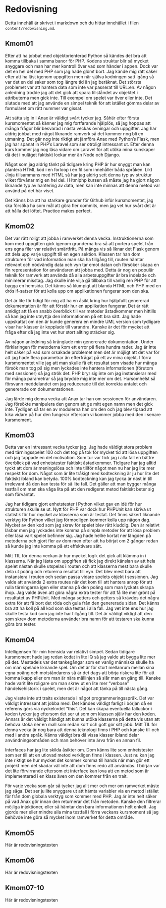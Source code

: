 ---
---
Redovisning
=========================

Detta innehåll är skrivet i markdown och du hittar innehållet i filen `content/redovisning.md`.



Kmom01
-------------------------

Efter att ha jobbat med objektorienterad Python så kändes det bra att komma tillbaka i samma banor för PHP. Kodens struktur blir så mycket snyggare och man har mer kontroll över vad som händer i appen. Dock var det en hel del med PHP som jag hade glömt bort. Jag kände mig rätt säker efter att ha läst igenom uppgiften men när själva kodningen satt igång så var det en del saker som tog längre tid än jag beräknat. Det största problemet var att hantera data som inte var passerat till URL:en. Av någon anledning trodde jag att det gick att spara tillståndet av objektet i attributerna men gick inte. Till exempel om spelet var över eller inte. Det slutade med att jag använde en simpel teknik för att istället gömma delar av formuläret om rätt nummer var gissat. 

Att sätta sig in i Anax är väldigt svårt tycker jag. Såhär efter första kursmomentet så känner jag mig fortfarande hjälplös, så jag hoppas att många frågor blir besvarad i nästa veckas övningar och uppgifter. Jag har aldrig jobbat med något liknande ramverk så det kommer nog bli en utmaning. Det går nog inte riktigt att jämföra Anax med Python’s Flask, men jag har spanat in PHP’s Laravel som ser otroligt intressant ut. Efter denna kurs kommer jag nog läsa vidare om Laravel för att utöka mina kunskaper då det i nuläget faktiskt lockar mer än Node och Django. 

Något som jag aldrig tänkt på tidigare kring PHP är hur snyggt man kan plantera HTML kod i en forloop i en fil som innehåller båda språken. Likt Jinja tillsammans med HTML så har jag aldrig sett denna typ av struktur vilket förvånar mig en hel del. I Htmlphp kursen så måste jag ha gjort någon liknande typ av hantering av data, men kan inte minnas att denna metod var använd på det här viset.  

Det känns bra att ha starkare grunder för Github inför kursmomentet, jag ska försöka ha som mål att göra fler commits, men jag vet hur svårt det är att hålla det löftet. Practice makes perfect. 



Kmom02
-------------------------

Det var rätt roligt att jobba i ramverket denna vecka. Instruktionerna som kom med uppgiften gick igenom grunderna bra så att portera spelet från ens egna filer var relativt smärtfritt. På många vis så liknar det Flask genom att dela upp varje uppgift till en egen sektion. Klassen tar han dom strukturen för vad information man ska ha tillgång till, routen hämtar relevant och nödvändig data och vyn tar emot datan och försöker skapa en fin representation för användaren att jobba med. Detta är nog en populär teknik för ramverk att använda då alla arbetsuppgifter är bra indelade och minimerar misstag. Jag skulle inte vilja gå tillbaka till vanlig ren PHP för att bygga en hemsida. Det känns så klumpigt att blanda HTML och PHP med en drös if-satser för att kolla upp om applikationen fungerar som den ska.

Det är lite för tidigt för mig att ha en åsikt kring hur hjälpfullt genererad dokumentation är för att förstår hur en applikation fungerar. Det är rätt smidigt att få en snabb överblick till var metoder åstadkommer men hittills så kan jag inte utnyttja den informationen på ett bra sätt. Jag hade uppskattat om den är kunde generera en mindre UML version som tydligare visar hur klasser är kopplade till varandra. Kanske är det för mycket att fråga efter då jag inte vet hur stort allting sträcker sig.

Av någon anledning så krånglade min genererade dokumentation. Under förklaringen för metoderna kom ett error på flera hundra rader. Jag är inte helt säker på vad som orsakade problemet men det är möjligt att det var för att jag hade flera parametrar än efterfrågat på ett av mina objekt. I förra kursmomentet ville jag att man skulle få ett resultat som visade hur många försök man tog på sig men lyckades inte hantera informationen (förutom med sessioner) så jag strök det. PHP bryr sig inte om jag instansierar med för många parametrar så jag brydde mig inte mer om det. Hursomhelst så försvann meddelandet om jag reducerade till det korrekta antalet och genererade om dokumentationen. 

Jag lärde mig denna vecka att Anax tar han om sessionen för användaren. Jag försökte manipulera den genom att ge mitt egen namn men det gick inte. Tydligen så tar en av modulerna han om den och jag blev tipsad att kika vidare på hur den fungerar eftersom vi kommer jobba med den i senare kursmoment. 




Kmom03
-------------------------

Detta var en intressant vecka tycker jag. Jag hade väldigt stora problem med tärningsspelet 100 och det tog på tok för mycket tid att lösa uppgiften och jag tappade en del motivation. Som tur var fick jag i alla fall en bättre överblick på vad enhetstester faktiskt åstadkommer. Tidigare har jag alltid tyckt att dom är meningslösa och inte tillför något men nu har jag lite mer respekt för dom. Något som är lite tråkigt med kodteckning är ju hur lite det faktiskt ibland kan betyda. 100% kodteckning kan jag tycka är näst in till irrelevant då den kan testa för så lite fall. Det gäller att man bygger många testfall om man ska våga lita på att den redigerat metod faktiskt beter sig som förväntat. 
 
Jag har tidigare gjort enhetstester i Python vilket gav en idé för hur strukturen skulle se ut. Nytt för PHP var dock hur PHPUnit kan skriva ut statistik för hur mycket av klasserna som är testat. Det finns säkert liknande verktyg för Python vilket jag förmodligen kommer kolla upp någon dag. Mycket av den kod som jag skrev för spelet blev rätt kluddig. Den är relativt läsbar men jag lyckades inte komma på simpla metoder för att lösa problem eller läsa vart spelet befinner sig. Jag hade hellre kortat ner längden på metoderna och gjort fler av dom men efter att ha börjat om 2 gånger redan så kunde jag inte komma på ett effektivare sätt. 

Mitt TIL för denna veckan är hur mycket logik det gick att klämma in i klasserna. När jag lästa om uppgiften så fick jag direkt känslan av att hela spelet nästan skulle utspelas i routen och att klasserna mest bara skulle dela ut poäng och returerna resultat till vyn. Det blev mest bara att instansiera i routen och sedan passa vidare spelets objekt i sessionen. Jag valde att använda 2 extra routes när det kom till att hantera anrop för att rulla tärningarna igen eller stanna på den poäng som man lyckats skrapa ihop. Jag valde även att göra några extra tester för att få lite mer grönt på resultatet av PHPUnit. Med många setters och getters så krävdes det några extra för att få bort det röda och gula från den genererade sidan. Det känns bra att ha koll på all kod som ska testas i alla fall. Jag vet inte ens hur jag skulle testa kod som jag inte har tillgång till. Det är väldigt viktigt att den som skrev dom metoderna använder bra namn för att testaren ska kunna göra bra tester. 



Kmom04
-------------------------

Intelligensen för min hemsida var relativt simpel. Sedan tidigare kursmoment hade jag redan kodat in lite IQ så jag valde att bygga lite mer på det. Mestadels var det tankegångar som en vanlig människa skulle ha om man spelade liknande spel. Om det är för stort mellanrum mellan sina egna poäng och motståndarens så är det dags att börja riskera lite för att komma ikapp eller om man är nära mållinjen så slår man en gång till. Kanske hade varit lite roligare om man skrev ut en lite mer “verbose” händelsehistorik i spelet, men det är något att tänka på till nästa gång.  

Jag visste inte att traits existerade i något programmeringsspråk. Det var väldigt intressant att jobba med. Det kändes väldigt farligt i början då en referens görs via nyckelordet “this”. Det kan skapa eventuella falluckor i koden tycker jag eftersom det ser ut som om klassen själv har den koden. Annars är det väldigt händigt att kunna utöka klasserna på detta vis utan att behöva stöka ner en mall som redan kort och gott gör sitt jobb. Mitt TIL för denna vecka är nog bara att denna teknologi finns i PHP och kanske till och med i andra språk. Känns väldigt bra då vissa klasser ibland delar användningsområden och man behöver inte ärva från en annan fil.  

Interfaces har jag lite skilda åsikter om. Dom känns lite som enhetstester som ser till att en utlovad metod verkligen finns i klassen. Just nu kan jag inte riktigt se hur mycket det kommer komma till hands när man gör ett projekt men det skadar väl inte att dom finns redo att användas. I början var det lite förvirrande eftersom ett interface kan lova att en metod som är implementerad i en klass även om den kommer från en trait. 

För varje vecka som går så tycker jag allt mer och mer om ramverket måste jag säga. Det ser ju lite snyggare ut att hämta variabler via en metod istället för från dom globala verktyg som kommer med PHP. Jag är inte helt säker på vad Anax gör innan den returnerar det från metoden. Kanske den filtrerar möjliga injektioner, eller så hämtar den bara informationen helt enkelt. Jag gjorde mer eller mindre alla mina testfall i förra veckans kursmoment så jag behövde inte göra så mycket inom ramverket för detta område.



Kmom05
-------------------------

Här är redovisningstexten



Kmom06
-------------------------

Här är redovisningstexten



Kmom07-10
-------------------------

Här är redovisningstexten
